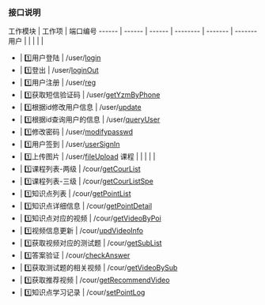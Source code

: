 ### 接口说明


工作模块 | 工作项 | 端口编号 
------ | ------ | ------ | -------- | ------- | ------- 
用户 | | | | |
* | :one:用户登陆 | /user/[login](./interface/login.md) 
* | :one:登出 |  /user/[loginOut](./interface/loginOut.md) 
* | :one:用户注册 | /user/[reg](./interface/reg.md) 
* | :one:获取短信验证码 | /user/[getYzmByPhone](./interface/getYzmByPhone.md) 
* | :one:根据id修改用户信息 | /user/[update](./interface/update.md)
* | :one:根据id查询用户的信息 | /user/[queryUser](./interface/queryUser.md)
* | :one:修改密码 | /user/[modifypasswd](./interface/modifypasswd.md) 
* | :one:用户签到 | /user/[userSignIn](./interface/userSignIn.md) 
* | :one:上传图片 | /user/[fileUpload](./interface/fileUpload.md) 
课程 | | | | |
* | :one:课程列表-两级 | /cour/[getCourList](./interface/getCourList.md) 
* | :one:课程列表-三级 | /cour/[getCourListSpe](./interface/getCourListSpe.md) 
* | :one:知识点列表 | /cour/[getPointList](./interface/getPointList.md) 
* | :one:知识点详细信息 | /cour/[getPointDetail](./interface/getPointDetail.md) 
* | :one:知识点对应的视频 | /cour/[getVideoByPoi](./interface/getVideoByPoi.md) 
* | :one:视频信息更新 | /cour/[updVideoInfo](./interface/updVideoInfo.md) 
* | :one:获取视频对应的测试题 | /cour/[getSubList](./interface/getSubList.md) 
* | :one:答案验证 | /cour/[checkAnswer](./interface/checkAnswer.md) 
* | :one:获取测试题的相关视频 | /cour/[getVideoBySub](./interface/getVideoBySub.md)
* | :one:获取推荐视频 | /cour/[getRecommendVideo](./interface/getRecommendVideo.md)
* | :one:知识点学习记录 | /cour/[setPointLog](./interface/setPointLog.md)
